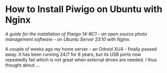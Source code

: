 # How to Install Piwigo on Ubuntu with Nginx

*A guide for the installation of Piwigo 14-RC1 - an open source photo management software - on Ubuntu Server 23.10 with Nginx.*

A couple of weeks ago my home server - an Odroid XU4 - finally passed away. It has been running 24/7 for 8 years, but its USB ports now repeatedly fail which is not great when external drives are needed. I thus thought about ...
